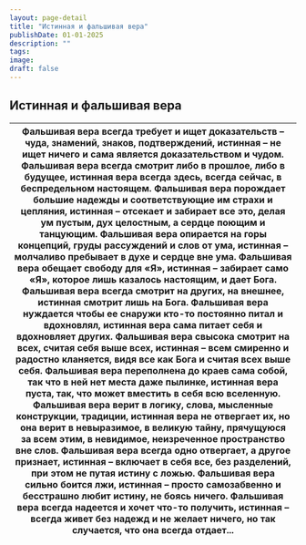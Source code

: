 ```yaml
---
layout: page-detail
title: "Истинная и фальшивая вера"
publishDate: 01-01-2025
description: ""
tags:
image:
draft: false
---
```


## Истинная и фальшивая вера
| Фальшивая вера всегда требует и ищет доказательств –  чуда, знамений, знаков, подтверждений, истинная – не ищет ничего и сама является доказательством и чудом. Фальшивая вера всегда смотрит либо в прошлое,  либо в будущее, истинная вера всегда здесь,  всегда сейчас, в беспредельном настоящем. Фальшивая вера порождает большие надежды  и соответствующие им страхи и цепляния, истинная – отсекает и забирает все это,  делая ум пустым, дух целостным,  а сердце поющим и танцующим. Фальшивая вера опирается на горы концепций,  груды рассуждений и слов от ума,  истинная – молчаливо пребывает в духе и сердце вне ума. Фальшивая вера обещает свободу для «Я»,  истинная – забирает само «Я»,  которое лишь казалось настоящим,  и дает Бога. Фальшивая вера всегда смотрит на других,  на внешнее,  истинная смотрит лишь на Бога. Фальшивая вера нуждается чтобы ее снаружи  кто-то постоянно питал и вдохновлял,  истинная вера сама питает себя и вдохновляет других. Фальшивая вера свысока смотрит на всех,  считая себя выше всех, истинная – всем смиренно и радостно кланяется,  видя все как Бога и  считая всех выше себя. Фальшивая вера переполнена до краев сама собой,  так что в ней нет места даже пылинке, истинная вера пуста,  так, что может вместить в себя всю вселенную. Фальшивая вера верит в логику, слова,  мысленные конструкции,  традиции, истинная вера не отвергает их,  но она верит в невыразимое,  в великую тайну, прячущуюся за всем этим, в невидимое,  неизреченное пространство вне слов. Фальшивая вера всегда одно отвергает, а другое признает,  истинная – включает в себя все, без разделений,  при этом не путая истину с ложью. Фальшивая вера сильно боится лжи,  истинная – просто самозабвенно и бесстрашно любит истину,  не боясь ничего. Фальшивая вера всегда надеется и хочет что-то получить,  истинная – всегда живет без надежд и не желает ничего,  но так случается, что она всегда отдает... |
| ------------------------------------------------------------------------------------------------------------------------------------------------------------------------------------------------------------------------------------------------------------------------------------------------------------------------------------------------------------------------------------------------------------------------------------------------------------------------------------------------------------------------------------------------------------------------------------------------------------------------------------------------------------------------------------------------------------------------------------------------------------------------------------------------------------------------------------------------------------------------------------------------------------------------------------------------------------------------------------------------------------------------------------------------------------------------------------------------------------------------------------------------------------------------------------------------------------------------------------------------------------------------------------------------------------------------------------------------------------------------------------------------------------------------------------------------------------------------------------------------------------------------------------------------------------------------------------------------------------------------------------------------------------------------------------------------------------------------------------------------------------------------------------------------------------------------------------------------------------------------------------------------------------------------------------------------------------------------- |
  
  
